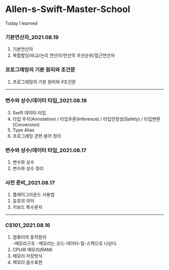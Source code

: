 # Allen-s-Swift-Master-School
Today I learned  
### 기본연산자_2021.08.19  
1. 기본연산자  
2. 복합할당/비교/논리 연산자/연산의 우선순위/접근연산자  
### 프로그래밍의 기본 원리와 조건문  
1. 프로그래밍의 기본 원리와 if조건문  
---
### 변수와 상수/데이터 타입_2021.08.18  
3. Swift 데이터 타입
4. 타입 주석(Annotation) / 타입추론(Inference) / 타입안정성(Safety) / 타입변환(Conversion)
5. Type Alias
6. 프로그래밍 관련 용어 정리
### 변수와 상수/데이터 타입_2021.08.17  
1. 변수와 상수  
2. 변수와 상수 정리  
### 사전 준비_2021.08.17  
1. 플레이그라운드 사용법  
2. 등호의 의미  
3. 키보드 특수문자  
---
### CS101_2021.08.16
1. 컴퓨터의 동작원리   
    -메모리구조 : 메모리는 코드-데이터-힙-스택으로 나뉜다.  
2. CPU와 메모리(RAM)  
3. 메모리 저장방식  
4. 메모리 음수표현  
